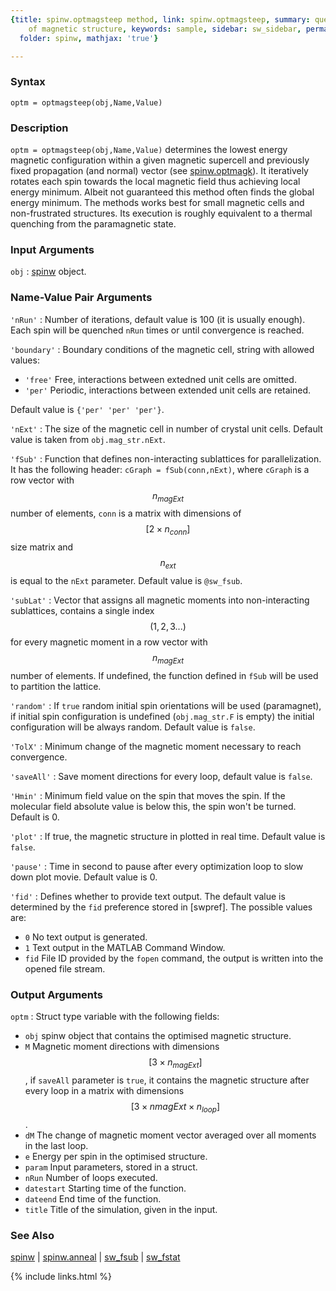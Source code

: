 ```yaml
---
{title: spinw.optmagsteep method, link: spinw.optmagsteep, summary: quench optimization
    of magnetic structure, keywords: sample, sidebar: sw_sidebar, permalink: spinw_optmagsteep,
  folder: spinw, mathjax: 'true'}

---
```

  
### Syntax
  
`optm = optmagsteep(obj,Name,Value)`
  
### Description
  
`optm = optmagsteep(obj,Name,Value)` determines the lowest energy
magnetic configuration within a given magnetic supercell and previously
fixed propagation (and normal) vector (see [spinw.optmagk](spinw_optmagk)). It
iteratively rotates each spin towards the local magnetic field thus
achieving local energy minimum. Albeit not guaranteed this method often
finds the global energy minimum. The methods works best for small
magnetic cells and non-frustrated structures. Its execution is roughly
equivalent to a thermal quenching from the paramagnetic state.
  
### Input Arguments
  
`obj`
: [spinw](spinw) object.
  
### Name-Value Pair Arguments
  
`'nRun'`
: Number of iterations, default value is 100 (it is usually enough). Each
  spin will be quenched `nRun` times or until convergence is reached.
  
`'boundary'`
: Boundary conditions of the magnetic cell, string with allowed values:
  * `'free'`  Free, interactions between extedned unit cells are
              omitted.
  * `'per'`   Periodic, interactions between extended unit cells
              are retained.
 
  Default value is `{'per' 'per' 'per'}`.
  
`'nExt'`
: The size of the magnetic cell in number of crystal unit cells.
  Default value is taken from `obj.mag_str.nExt`.
  
`'fSub'`
: Function that defines non-interacting sublattices for parallelization.
  It has the following header:
      `cGraph = fSub(conn,nExt)`, where `cGraph` is a row vector with
      $$n_{magExt}$$ number of elements,
  `conn` is a matrix with dimensions of $$[2\times n_{conn}]$$ size matrix and $$n_{ext}$$ is equal to
  the `nExt` parameter. Default value is `@sw_fsub`.
  
`'subLat'`
: Vector that assigns all magnetic moments into non-interacting
  sublattices, contains a single index $$(1,2,3...)$$ for every magnetic
  moment in a row vector with $$n_{magExt}$$ number of elements. If
  undefined, the function defined in `fSub` will be used to partition the
  lattice.
  
`'random'`
: If `true` random initial spin orientations will be used (paramagnet),
  if initial spin configuration is undefined (`obj.mag_str.F` is empty)
  the initial configuration will be always random. Default value is
  `false`.
  
`'TolX'`
: Minimum change of the magnetic moment necessary to reach convergence.
  
`'saveAll'`
: Save moment directions for every loop, default value is `false`.
  
`'Hmin'`
: Minimum field value on the spin that moves the spin. If the
  molecular field absolute value is below this, the spin won't be
  turned. Default is 0.
  
`'plot'`
: If true, the magnetic structure in plotted in real time. Default value
  is `false`.
  
`'pause'`
: Time in second to pause after every optimization loop to slow down plot
  movie. Default value is 0.
 
`'fid'`
: Defines whether to provide text output. The default value is determined
  by the `fid` preference stored in [swpref]. The possible values are:
  * `0`   No text output is generated.
  * `1`   Text output in the MATLAB Command Window.
  * `fid` File ID provided by the `fopen` command, the output is written
          into the opened file stream.
  
### Output Arguments
  
`optm`
: Struct type variable with the following fields:
  * `obj`         spinw object that contains the optimised magnetic structure.
  * `M`           Magnetic moment directions with dimensions $$[3\times n_{magExt}]$$, if
                  `saveAll` parameter is `true`, it contains the magnetic structure
                  after every loop in a matrix with dimensions $$[3\times n{magExt}\times n_{loop}]$$.
  * `dM`          The change of magnetic moment vector averaged over all moments
                  in the last loop.
  * `e`           Energy per spin in the optimised structure.
  * `param`       Input parameters, stored in a struct.
  * `nRun`        Number of loops executed.
  * `datestart`   Starting time of the function.
  * `dateend`     End time of the function.
  * `title`       Title of the simulation, given in the input.
  
### See Also
  
[spinw](spinw) \| [spinw.anneal](spinw_anneal) \| [sw_fsub](sw_fsub) \| [sw_fstat](sw_fstat)
 

{% include links.html %}
